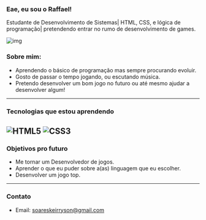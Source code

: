 ### Eae, eu sou o Raffael!

Estudante de Desenvolvimento de Sistemas| HTML, CSS, e lógica de programação| pretendendo entrar no rumo de desenvolvimento de games.

![img](https://www.google.com/search?q=mega+gengar+&sca_esv=f6861048bb8aaca5&udm=2&biw=1920&bih=953&ei=MtgQaK-3NK3J5OUPspfg0Qw&ved=0ahUKEwivmLi3sP2MAxWtJLkGHbILOMoQ4dUDCBE&uact=5&oq=mega+gengar+&gs_lp=EgNpbWciDG1lZ2EgZ2VuZ2FyIDIKEAAYgAQYQxiKBTIFEAAYgAQyBRAAGIAEMgUQABiABDIFEAAYgAQyBRAAGIAEMgUQABiABDIFEAAYgAQyBRAAGIAEMgUQABiABEjMFVDqA1iwE3AEeACQAQCYAZMBoAG9BKoBAzAuNLgBA8gBAPgBAZgCCKAC5gTCAgYQABgHGB7CAg0QABiABBixAxhDGIoFwgIEEAAYHsICBhAAGAUYHsICBhAAGAgYHpgDAIgGAZIHAzQuNKAHvxOyBwMwLjS4B9IE&sclient=img#vhid=I14J1RIGzpf3GM&vssid=mosaic)

### Sobre mim:
- Aprendendo o básico de programação mas sempre procurando evoluir.
- Gosto de passar o tempo jogando, ou escutando música.
- Pretendo desenvolver um bom jogo no futuro ou até mesmo ajudar a desenvolver algum!
---
  ### Tecnologias que estou aprendendo
  
  ![HTML5](https://img.shields.io/badge/-HTML5-E34F26?style=flat-square&logo=html5&logoColor=white)
  ![CSS3](https://img.shields.io/badge/-CSS3-1572B6?style=flat-square&logo=css3&logoColor=white)
---
### Objetivos pro futuro
- Me tornar um Desenvolvedor de jogos.
- Aprender o que eu puder sobre a(as) linguagem que eu escolher.
- Desenvolver um jogo top.
---
### Contato
- Email: soareskeirryson@gmail.com
